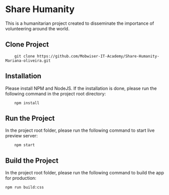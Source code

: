 # Share Humanity

This is a humanitarian project created to disseminate the importance of volunteering around the world.


## Clone Project

        git clone https://github.com/Mobwiser-IT-Academy/Share-Humanity-Mariana-oliveira.git


## Installation

Please install NPM and NodeJS. If the installation is done, please run the following command in the project root directory:

        npm install


## Run the Project

In the project root folder, please run the following command to start live preview server:

        npm start


## Build the Project

In the project root folder,  please run the following command to build the app for production:

    npm run build:css